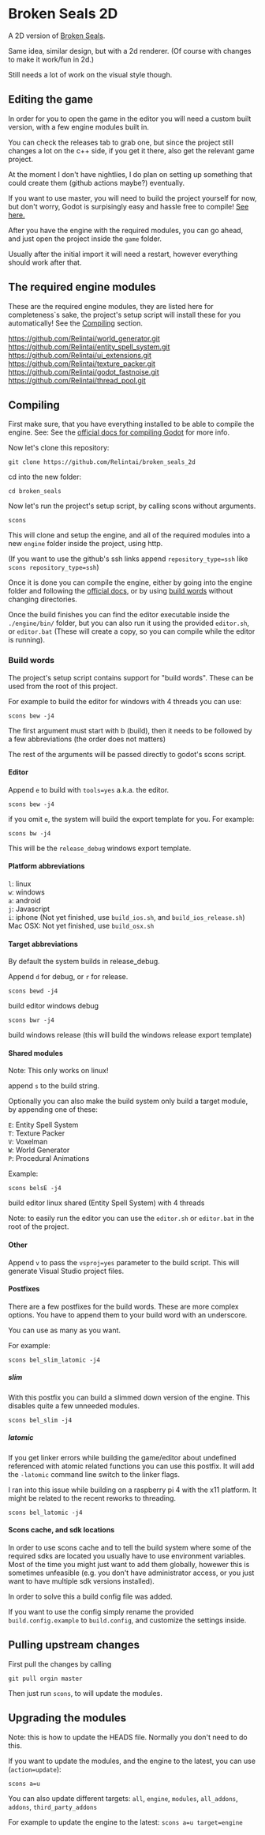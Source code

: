 # Broken Seals 2D

A 2D version of [Broken Seals](https://github.com/Relintai/broken_seals).

Same idea, similar design, but with a 2d renderer. (Of course with changes to make it work/fun in 2d.)

Still needs a lot of work on the visual style though.

## Editing the game

In order for you to open the game in the editor you will need a custom built version, with a few engine modules built in.

You can check the releases tab to grab one, but since the project still changes a lot on the c++ side,
if you get it there, also get the relevant game project.

At the moment I don't have nightlies, I do plan on setting up something that could create them (github actions maybe?) eventually.

If you want to use master, you will need to build the project yourself for now, but don't worry, Godot is surpisingly easy and 
hassle free to compile! [See here.](#compiling)

After you have the engine with the required modules, you can go ahead, and just open the project inside the `game` folder.

Usually after the initial import it will need a restart, however everything should work after that.

## The required engine modules

These are the required engine modules, they are listed here for completeness`s sake, the project's setup script will install these for you automatically! See the [Compiling](#compiling) section.

https://github.com/Relintai/world_generator.git \
https://github.com/Relintai/entity_spell_system.git \
https://github.com/Relintai/ui_extensions.git \
https://github.com/Relintai/texture_packer.git \
https://github.com/Relintai/godot_fastnoise.git \
https://github.com/Relintai/thread_pool.git

## Compiling

First make sure, that you have everything installed to be able to compile the engine. See: See the [official docs for compiling Godot](https://docs.godotengine.org/en/latest/development/compiling/index.html) for more info.

Now let's clone this repository:

``` git clone https://github.com/Relintai/broken_seals_2d ```

cd into the new folder:

``` cd broken_seals ```

Now let's run the project's setup script, by calling scons without arguments.

``` scons ```

This will clone and setup the engine, and all of the required modules into a new `engine` folder inside the project, using http.

(If you want to use the github's ssh links append `repository_type=ssh` like ``` scons repository_type=ssh ```)

Once it is done you can compile the engine, either by going into the engine folder and following the 
[official docs](https://docs.godotengine.org/en/latest/development/compiling/index.html), or by using [build words](#build-words) without changing directories.

Once the build finishes you can find the editor executable inside the `./engine/bin/` folder, but you can also run it using the provided `editor.sh`,
or `editor.bat` (These will create a copy, so you can compile while the editor is running). 

### Build words

The project's setup script contains support for "build words". These can be used from the root of this project.

For example to build the editor for windows with 4 threads you can use:

``` scons bew -j4 ```

The first argument must start with b (build), then it needs to be followed by a few abbreviations (the order does not matters)

The rest of the arguments will be passed directly to godot's scons script.

#### Editor

Append `e` to build with `tools=yes` a.k.a. the editor.

``` scons bew -j4 ```

if you omit `e`, the system will build the export template for you. For example:

``` scons bw -j4 ```

This will be the `release_debug` windows export template.

#### Platform abbreviations

`l`: linux \
`w`: windows \
`a`: android \
`j`: Javascript \
`i`: iphone (Not yet finished, use `build_ios.sh`, and `build_ios_release.sh`) \
Mac OSX: Not yet finished, use `build_osx.sh`

#### Target abbreviations

By default the system builds in release_debug.

Append `d` for debug, or `r` for release.

``` scons bewd -j4 ```

build editor windows debug

``` scons bwr -j4 ```

build windows release (this will build the windows release export template)

#### Shared modules

Note: This only works on linux!

append `s` to the build string. 

Optionally you can also make the build system only build a target module, by appending one of these:

`E`: Entity Spell System \
`T`: Texture Packer \
`V`: Voxelman \
`W`: World Generator \
`P`: Procedural Animations

Example:

``` scons belsE -j4 ```

build editor linux shared (Entity Spell System) with 4 threads

Note: to easily run the editor you can use the `editor.sh` or `editor.bat` in the root of the project.

#### Other

Append `v` to pass the `vsproj=yes` parameter to the build script. This will generate Visual Studio project files.


#### Postfixes

There are a few postfixes for the build words. These are more complex options. You have to append them to your build word with an underscore.

You can use as many as you want.

For example:

``` scons bel_slim_latomic -j4 ```

##### slim

With this postfix you can build a slimmed down version of the engine. This disables quite a few unneeded modules.

``` scons bel_slim -j4 ```

##### latomic

If you get linker errors while building the game/editor about undefined referenced with atomic related functions you can use this postfix.
It will add the ` -latomic ` command line switch to the linker flags.

I ran into this issue while building on a raspberry pi 4 with the x11 platform. It might be related to the recent reworks to threading.

``` scons bel_latomic -j4 ```

#### Scons cache, and sdk locations

In order to use scons cache and to tell the build system where some of the required sdks are located you usually 
have to use environment variables. Most of the time you might just want to add them globally, 
howewer this is sometimes unfeasible (e.g. you don't have administrator access, or you just want to have
multiple sdk versions installed).

In order to solve this a build config file was added.

If you want to use the config simply rename the provided `build.config.example` to `build.config`, and customize 
the settings inside.

## Pulling upstream changes

First pull the changes by calling

``` git pull orgin master ```

Then just run `scons`, to will update the modules.

## Upgrading the modules

Note: this is how to update the HEADS file. Normally you don't need to do this.

If you want to update the modules, and the engine to the latest, you can use (`action=update`):

``` scons a=u ``` 

You can also update different targets: `all`, `engine`, `modules`, `all_addons`, `addons`, `third_party_addons`

For example to update the engine to the latest: ``` scons a=u target=engine ```
